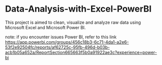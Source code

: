 # Data-Analysis-with-Excel-PowerBI
This project is aimed to clean, visualize and analyze raw data using Microsoft Excel and Microsoft Power BI.

note: if you encounter issues Power BI, refer to this link https://app.powerbi.com/groups/456c18b3-6c71-4da1-a2e6-53f2e92504fc/reports/af62725c-95fb-496d-b03b-acb1b05a652a/ReportSection665663f5b0a91922ae3c?experience=power-bi
